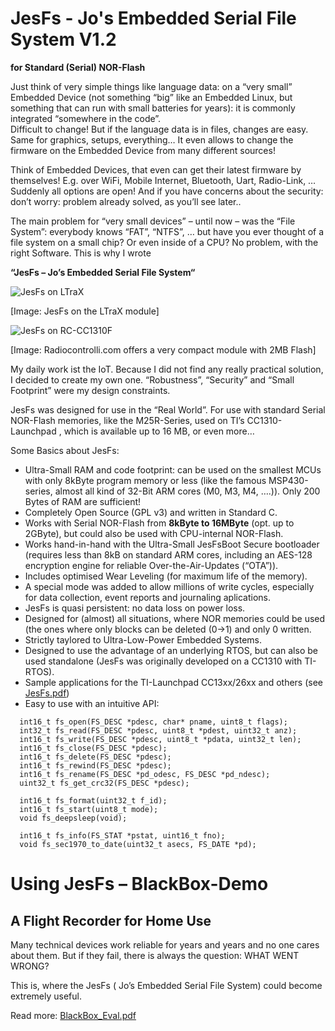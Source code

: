 # JesFs - Jo's Embedded Serial File System V1.2
**for Standard (Serial) NOR-Flash**

Just think of very simple things like language data: on a “very small” 
Embedded Device (not something “big” like an Embedded Linux, but something 
that can run with small batteries for years): it is commonly integrated 
“somewhere in the code”.  
Difficult to change! But if the language data is in files, 
changes are easy. Same for graphics, setups, everything…
It even allows to change the firmware on the Embedded Device from many different sources!

Think of Embedded Devices, that even can get their latest firmware by themselves! E.g. over 
WiFi, Mobile Internet, Bluetooth, Uart, Radio-Link, …  
Suddenly all options are open! And if you have concerns about 
the security: don’t worry: problem already solved, as you’ll see later..

The main problem for “very small devices” – until now – was the “File System”: 
everybody knows “FAT”, “NTFS”, … but have you ever thought of a file system on a small chip? 
Or even inside of a CPU? No problem, with the right Software. This is why I wrote 

**“JesFs – Jo’s Embedded Serial File System“**

![JesFs on LTraX](https://github.com/joembedded/JesFs/blob/master/ltrax_module.jpg)

[Image: JesFs on the LTraX module]

![JesFs on RC-CC1310F](https://github.com/joembedded/JesFs/blob/master/rc1310Fk.jpg)

[Image: Radiocontrolli.com offers a very compact module with 2MB Flash]

My daily work ist the IoT. Because I did not find any really practical solution, 
I decided to create my own one. “Robustness”, “Security” and “Small Footprint” 
were my design constraints.

JesFs was designed for use in the “Real World”. For use with standard Serial NOR-Flash memories, 
like the M25R-Series, used on TI’s CC1310-Launchpad , which is available up to 16 MB, or even more…

Some Basics about JesFs:

- Ultra-Small RAM and code footprint: can be used on the smallest MCUs with only 8kByte program memory or less (like the famous MSP430-series, almost all kind of 32-Bit ARM cores (M0, M3, M4, ….)). Only 200 Bytes of RAM are sufficient!
- Completely Open Source (GPL v3) and written in Standard C.
- Works with Serial NOR-Flash from **8kByte to 16MByte** (opt. up to 2GByte), but could also be used with CPU-internal NOR-Flash.
- Works hand-in-hand with the Ultra-Small JesFsBoot Secure bootloader (requires less than 8kB on standard ARM cores, including an AES-128 encryption engine for reliable Over-the-Air-Updates (“OTA”)).
- Includes optimised Wear Leveling (for maximum life of the memory).
- A special mode was added to allow millions of write cycles, especially for data collection, event reports and journaling aplications.
- JesFs is quasi persistent: no data loss on power loss.
- Designed for (almost) all situations, where NOR memories could be used (the ones where only blocks can be deleted (0->1) and only 0 written.
- Strictly taylored to Ultra-Low-Power Embedded Systems.
- Designed to use the advantage of an underlying RTOS, but can also be used standalone (JesFs was originally developed on a CC1310 with TI-RTOS).
- Sample applications for the TI-Launchpad CC13xx/26xx and others (see [JesFs.pdf](https://github.com/joembedded/JesFs/blob/master/JesFs.pdf))
- Easy to use with an intuitive API:

```
  int16_t fs_open(FS_DESC *pdesc, char* pname, uint8_t flags);
  int32_t fs_read(FS_DESC *pdesc, uint8_t *pdest, uint32_t anz);
  int16_t fs_write(FS_DESC *pdesc, uint8_t *pdata, uint32_t len);
  int16_t fs_close(FS_DESC *pdesc);
  int16_t fs_delete(FS_DESC *pdesc);
  int16_t fs_rewind(FS_DESC *pdesc);
  int16_t fs_rename(FS_DESC *pd_odesc, FS_DESC *pd_ndesc);
  uint32_t fs_get_crc32(FS_DESC *pdesc);

  int16_t fs_format(uint32_t f_id);
  int16_t fs_start(uint8_t mode);
  void fs_deepsleep(void);

  int16_t fs_info(FS_STAT *pstat, uint16_t fno);
  void fs_sec1970_to_date(uint32_t asecs, FS_DATE *pd);
```

# Using JesFs – BlackBox-Demo #
## A Flight Recorder for Home Use ##

Many technical devices work reliable for years and years and no one cares about them. But if they fail, there is always the question: WHAT WENT WRONG?

This is, where the JesFs ( Jo’s Embedded Serial File System) could become extremely useful.

Read more: [BlackBox_Eval.pdf](https://github.com/joembedded/JesFs/blob/master/blackbox_demo/BlackBox_Eval.pdf)

